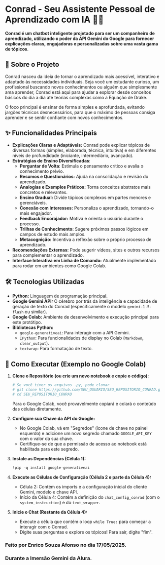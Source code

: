 # Conrad - Seu Assistente Pessoal de Aprendizado com IA 🧠✨

**Conrad é um chatbot inteligente projetado para ser um companheiro de aprendizado, utilizando o poder da API Gemini do Google para fornecer explicações claras, engajadoras e personalizadas sobre uma vasta gama de tópicos.**

## 🎯 Sobre o Projeto

Conrad nasceu da ideia de tornar o aprendizado mais acessível, interativo e adaptado às necessidades individuais. Seja você um estudante curioso, um profissional buscando novos conhecimentos ou alguém que simplesmente ama aprender, Conrad está aqui para ajudar a explorar desde conceitos básicos do dia a dia até teorias complexas como a Equação de Drake.

O foco principal é ensinar de forma simples e aprofundada, evitando jargões técnicos desnecessários, para que o máximo de pessoas consiga aprender e se sentir confiante com novos conhecimentos.

## ✨ Funcionalidades Principais

*   **Explicações Claras e Adaptáveis:** Conrad pode explicar tópicos de diversas formas (simples, elaborada, técnica, intuitiva) e em diferentes níveis de profundidade (iniciante, intermediário, avançado).
*   **Estratégias de Ensino Diversificadas:**
    *   **Perguntar de Volta:** Estimula o pensamento crítico e avalia o conhecimento prévio.
    *   **Resumos e Questionários:** Ajuda na consolidação e revisão do aprendizado.
    *   **Analogias e Exemplos Práticos:** Torna conceitos abstratos mais concretos e relevantes.
    *   **Ensino Gradual:** Divide tópicos complexos em partes menores e gerenciáveis.
    *   **Conexão com Interesses:** Personaliza o aprendizado, tornando-o mais engajador.
    *   **Feedback Encorajador:** Motiva e orienta o usuário durante o processo.
    *   **Trilhas de Conhecimento:** Sugere próximos passos lógicos em campos de estudo mais amplos.
    *   **Metacognição:** Incentiva a reflexão sobre o próprio processo de aprendizado.
*   **Recomendações Externas:** Pode sugerir vídeos, sites e outros recursos para complementar o aprendizado.
*   **Interface Interativa em Linha de Comando:** Atualmente implementado para rodar em ambientes como Google Colab.

## 🛠️ Tecnologias Utilizadas

*   **Python:** Linguagem de programação principal.
*   **Google Gemini API:** O cérebro por trás da inteligência e capacidade de geração de texto do Conrad (especificamente o modelo `gemini-1.5-flash` ou similar).
*   **Google Colab:** Ambiente de desenvolvimento e execução principal para este protótipo.
*   **Bibliotecas Python:**
    *   `google-generativeai`: Para interagir com a API Gemini.
    *   `IPython`: Para funcionalidades de display no Colab (`Markdown`, `clear_output`).
    *   `textwrap`: Para formatação de texto.

## 🚀 Como Executar (Exemplo no Google Colab)

1.  **Clone o Repositório (ou crie um novo notebook e copie o código):**
    ```bash
    # Se você tiver os arquivos .py, pode clonar
    # git clone https://github.com/SEU_USUARIO/SEU_REPOSITORIO_CONRAD.git
    # cd SEU_REPOSITORIO_CONRAD
    ```
    Para o Google Colab, você provavelmente copiará e colará o conteúdo das células diretamente.

2.  **Configure sua Chave da API do Google:**
    *   No Google Colab, vá em "Segredos" (ícone de chave no painel esquerdo) e adicione um novo segredo chamado `GOOGLE_API_KEY` com o valor da sua chave.
    *   Certifique-se de que a permissão de acesso ao notebook está habilitada para este segredo.

3.  **Instale as Dependências (Célula 1):**
    ```python
    !pip -q install google-generativeai
    ```

4.  **Execute as Células de Configuração (Célula 2 e parte da Célula 4):**
    *   Célula 2: Contém os imports e a configuração inicial do cliente Gemini, modelo e chave API.
    *   Início da Célula 4: Contém a definição do `chat_config_conrad` (com o `system_instruction`) e do `text_wrapper`.

5.  **Inicie o Chat (Restante da Célula 4):**
    *   Execute a célula que contém o loop `while True:` para começar a interagir com o Conrad.
    *   Digite suas perguntas e explore os tópicos! Para sair, digite "fim".

### Feito por Enrico Souza Afonso no dia 17/05/2025.
### Durante a Imersão Gemini da Alura.
